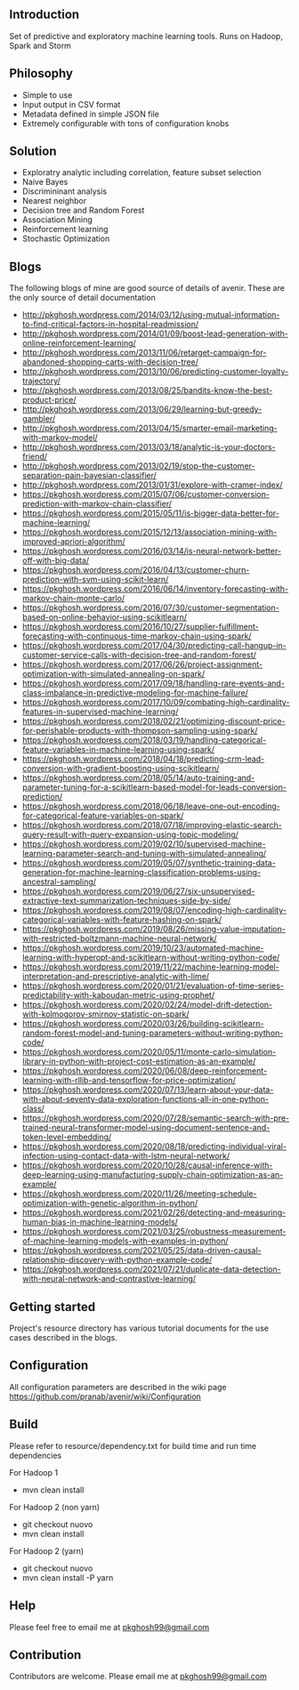 ## Introduction
Set of predictive and exploratory machine learning tools. Runs on Hadoop, Spark and Storm

## Philosophy
* Simple to use
* Input output in CSV format
* Metadata defined in simple JSON file
* Extremely configurable with tons of configuration knobs

## Solution
* Exploratry analytic including correlation, feature subset selection
* Naive Bayes
* Discrimininant analysis
* Nearest neighbor
* Decision tree and Random Forest
* Association Mining
* Reinforcement learning
* Stochastic Optimization


## Blogs
The following blogs of mine are good source of details of avenir. These are the only source
of detail documentation
* http://pkghosh.wordpress.com/2014/03/12/using-mutual-information-to-find-critical-factors-in-hospital-readmission/
* http://pkghosh.wordpress.com/2014/01/09/boost-lead-generation-with-online-reinforcement-learning/
* http://pkghosh.wordpress.com/2013/11/06/retarget-campaign-for-abandoned-shopping-carts-with-decision-tree/
* http://pkghosh.wordpress.com/2013/10/06/predicting-customer-loyalty-trajectory/
* http://pkghosh.wordpress.com/2013/08/25/bandits-know-the-best-product-price/
* http://pkghosh.wordpress.com/2013/06/29/learning-but-greedy-gambler/
* http://pkghosh.wordpress.com/2013/04/15/smarter-email-marketing-with-markov-model/
* http://pkghosh.wordpress.com/2013/03/18/analytic-is-your-doctors-friend/
* http://pkghosh.wordpress.com/2013/02/19/stop-the-customer-separation-pain-bayesian-classifier/
* http://pkghosh.wordpress.com/2013/01/31/explore-with-cramer-index/
* https://pkghosh.wordpress.com/2015/07/06/customer-conversion-prediction-with-markov-chain-classifier/
* https://pkghosh.wordpress.com/2015/05/11/is-bigger-data-better-for-machine-learning/
* https://pkghosh.wordpress.com/2015/12/13/association-mining-with-improved-apriori-algorithm/
* https://pkghosh.wordpress.com/2016/03/14/is-neural-network-better-off-with-big-data/
* https://pkghosh.wordpress.com/2016/04/13/customer-churn-prediction-with-svm-using-scikit-learn/
* https://pkghosh.wordpress.com/2016/06/14/inventory-forecasting-with-markov-chain-monte-carlo/
* https://pkghosh.wordpress.com/2016/07/30/customer-segmentation-based-on-online-behavior-using-scikitlearn/
* https://pkghosh.wordpress.com/2016/10/27/supplier-fulfillment-forecasting-with-continuous-time-markov-chain-using-spark/
* https://pkghosh.wordpress.com/2017/04/30/predicting-call-hangup-in-customer-service-calls-with-decision-tree-and-random-forest/
* https://pkghosh.wordpress.com/2017/06/26/project-assignment-optimization-with-simulated-annealing-on-spark/
* https://pkghosh.wordpress.com/2017/09/18/handling-rare-events-and-class-imbalance-in-predictive-modeling-for-machine-failure/
* https://pkghosh.wordpress.com/2017/10/09/combating-high-cardinality-features-in-supervised-machine-learning/
* https://pkghosh.wordpress.com/2018/02/21/optimizing-discount-price-for-perishable-products-with-thompson-sampling-using-spark/
* https://pkghosh.wordpress.com/2018/03/19/handling-categorical-feature-variables-in-machine-learning-using-spark/
* https://pkghosh.wordpress.com/2018/04/18/predicting-crm-lead-conversion-with-gradient-boosting-using-scikitlearn/
* https://pkghosh.wordpress.com/2018/05/14/auto-training-and-parameter-tuning-for-a-scikitlearn-based-model-for-leads-conversion-prediction/
* https://pkghosh.wordpress.com/2018/06/18/leave-one-out-encoding-for-categorical-feature-variables-on-spark/
* https://pkghosh.wordpress.com/2018/07/18/improving-elastic-search-query-result-with-query-expansion-using-topic-modeling/
* https://pkghosh.wordpress.com/2019/02/10/supervised-machine-learning-parameter-search-and-tuning-with-simulated-annealing/
* https://pkghosh.wordpress.com/2019/05/07/synthetic-training-data-generation-for-machine-learning-classification-problems-using-ancestral-sampling/
* https://pkghosh.wordpress.com/2019/06/27/six-unsupervised-extractive-text-summarization-techniques-side-by-side/
* https://pkghosh.wordpress.com/2019/08/07/encoding-high-cardinality-categorical-variables-with-feature-hashing-on-spark/
* https://pkghosh.wordpress.com/2019/08/26/missing-value-imputation-with-restricted-boltzmann-machine-neural-network/
* https://pkghosh.wordpress.com/2019/10/23/automated-machine-learning-with-hyperopt-and-scikitlearn-without-writing-python-code/
* https://pkghosh.wordpress.com/2019/11/22/machine-learning-model-interpretation-and-prescriptive-analytic-with-lime/
* https://pkghosh.wordpress.com/2020/01/21/evaluation-of-time-series-predictability-with-kaboudan-metric-using-prophet/
* https://pkghosh.wordpress.com/2020/02/24/model-drift-detection-with-kolmogorov-smirnov-statistic-on-spark/
* https://pkghosh.wordpress.com/2020/03/26/building-scikitlearn-random-forest-model-and-tuning-parameters-without-writing-python-code/
* https://pkghosh.wordpress.com/2020/05/11/monte-carlo-simulation-library-in-python-with-project-cost-estimation-as-an-example/
* https://pkghosh.wordpress.com/2020/06/08/deep-reinforcement-learning-with-rllib-and-tensorflow-for-price-optimization/
* https://pkghosh.wordpress.com/2020/07/13/learn-about-your-data-with-about-seventy-data-exploration-functions-all-in-one-python-class/
* https://pkghosh.wordpress.com/2020/07/28/semantic-search-with-pre-trained-neural-transformer-model-using-document-sentence-and-token-level-embedding/
* https://pkghosh.wordpress.com/2020/08/18/predicting-individual-viral-infection-using-contact-data-with-lstm-neural-network/
* https://pkghosh.wordpress.com/2020/10/28/causal-inference-with-deep-learning-using-manufacturing-supply-chain-optimization-as-an-example/
* https://pkghosh.wordpress.com/2020/11/26/meeting-schedule-optimization-with-genetic-algorithm-in-python/
* https://pkghosh.wordpress.com/2021/02/26/detecting-and-measuring-human-bias-in-machine-learning-models/
* https://pkghosh.wordpress.com/2021/03/25/robustness-measurement-of-machine-learning-models-with-examples-in-python/
* https://pkghosh.wordpress.com/2021/05/25/data-driven-causal-relationship-discovery-with-python-example-code/
* https://pkghosh.wordpress.com/2021/07/21/duplicate-data-detection-with-neural-network-and-contrastive-learning/


## Getting started
Project's resource directory has various tutorial documents for the use cases described in
the blogs.

## Configuration 
All configuration parameters are described in the wiki page
https://github.com/pranab/avenir/wiki/Configuration

## Build
Please refer to resource/dependency.txt for build time and run time dependencies

For Hadoop 1
* mvn clean install

For Hadoop 2 (non yarn)
* git checkout nuovo
* mvn clean install

For Hadoop 2 (yarn)
* git checkout nuovo
* mvn clean install -P yarn

## Help
Please feel free to email me at pkghosh99@gmail.com

## Contribution
Contributors are welcome. Please email me at pkghosh99@gmail.com

